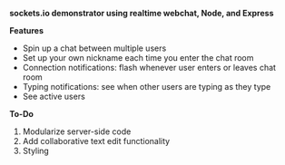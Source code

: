 **sockets.io demonstrator using realtime webchat, Node, and Express**

__Features__
* Spin up a chat between multiple users
* Set up your own nickname each time you enter the chat room
* Connection notifications: flash whenever user enters or leaves chat room
* Typing notifications: see when other users are typing as they type
* See active users

__To-Do__
1. Modularize server-side code
2. Add collaborative text edit functionality
3. Styling